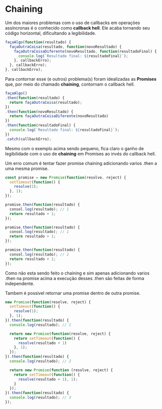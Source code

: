# Chaining

Um dos maiores problemas com o uso de callbacks em operações assíncronas é o conhecido como **callback hell**. Ele acaba tornando seu código horizontal, dificultando a legibilidade.

```javascript
façaAlgo(function(resultado) {
  façaOutraCoisa(resultado, function(novoResultado) {
    façaOutraCoisaDiferente(novoResultado, function(resultadoFinal) {
      console.log(`Resultado final: ${resultadoFinal}`);
    }, callbackErro);
  }, callbackErro);
}, callbackErro);
```

Para contornar esse \(e outros\) problema\(s\) foram idealizadas as **Promises** que, por meio do chamado **chaining**, contornam o callback hell.

```javascript
façaAlgo()
.then(function(resultado) {
  return façaOutraCoisa(resultado);
})
.then(function(novoResultado) {
  return façaOutraCoisaDiferente(novoResultado)
})
.then(function(resultadoFinal) {
  console.log(`Resultado final: ${resultadoFinal}`);
})
.catch(callbackErro);
```

Mesmo com o exemplo acima sendo pequeno, fica claro o ganho de legibilidade com o uso de **chaining** em Promises ao invés do callback hell.

Um erro comum é tentar fazer promise chaining adicionando varios .then a uma mesma promise.

```javascript
const promise = new Promise(function(resolve, reject) {
  setTimeout(function() {
    resolve(1);
  }, 1);
});

promise.then(function(resultado) {
  consol.log(resultado); // 1
  return resultado + 1;
});

promise.then(function(resultado) {
  consol.log(resultado); // 1
  return resultado + 1;
});

promise.then(function(resultado) {
  consol.log(resultado); // 1
  return resultado + 1;
});
```

Como não esta sendo feito o chaining e sim apenas adicionando varios .then na promise acima a execução desses .then são feitas de forma independente.

Tambem é possivel retornar uma promise dentro de outra promise.

```javascript
new Promise(function(resolve, reject) {
  setTimeout(function() {
    resolve(1);
  }, 1);
}).then(function(resultado) {
  console.log(resultado); // 1

  return new Promise(function(resolve, reject) {
    return setTimeout(function() {
      resolve(resultado + 1)
    }, 1);
  });
}).then(function(resultado) {
  console.log(resultado); // 2

  return new Promise(function (resolve, reject) {
    return setTimeout(function() {
      resolve(resultado + 1), 1);
    }
  });
}).then(function(resultado) {
  console.log(resultado); // 3
});
```

